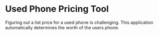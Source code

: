 # Used Phone Pricing Tool

Figuring out a list price for a used phone is challenging. This application automatically determines the worth of the users phone. 
